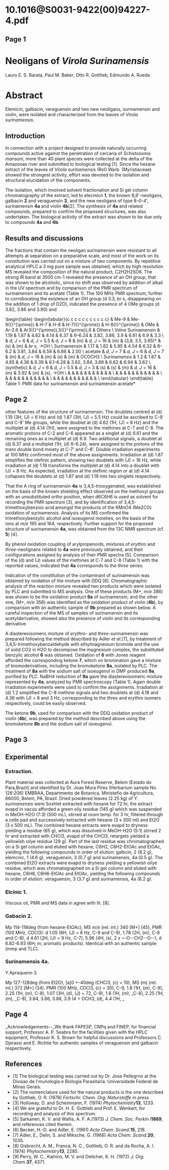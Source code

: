 # 10.1016@S0031-9422(00)94227-4.pdf

## Page 1



# Neoligans of _Virola Surinamensis_

Lauro E. S. Barata, Paul M. Baker, Otto R. Gottlieb, Edmundo A. Rueda

# Abstract

Elemicin, galbacin, veraguensin and two new neoligans, surinamensin and violin, were isolated and characterized from the leaves of _Virola surinamensis_.

## Introduction

In connection with a project designed to provide naturally occurring compounds active against the penetration of cercaria of _Schistosoma mansoni_, more than 40 plant species were collected at the delta of the Amazonas river and submitted to biological testing [1]. Since the hexane extract of the leaves of _Virola surinamensis_ (RoI) Warb. (Myristiaceae) showed the strongest activity, effort was devoted to the isolation and structural elucidation of the components.

The isolation, which involved solvent fractionation and Si gel column chromatography of the extract, led to elecmicn **1**, the known 8,8'-neoligans, galbacin **2** and veraguensin **3**, and the new neoligans of type 8-_0-4_', surinamensin **4a** and violin **4b**[2]. The synthesis of **4a** and related compounds, prepared to confirm the proposed structures, was also undertaken. The biological activity of the extract was shown to be due only to compounds **4a** and **4b**.

## Results and discussions

The fractions that contain the neoligan surinamensin were resistant to all attempts at separation on a preparative scale, and most of the work on its constitution was carried out on a mixture of two components. By repetitive analytical HPLC a 3 mg pure sample was obtained, which by high resolution MS revealed the composition of the natural product, C2H2H2SO6. The strong IR band at 3500 cm-1 revealed the presence of an OH group, that was shown to be alcoholic, since no shift was observed by addition of alkali in the UV spectrum and by comparison of the PMR spectrum of surinamensin and its acetate (Table 1). The 100 MHz PMR spectrum, further to corroborating the existence of an OH group (d 3.3, _br_ s, disappearing on the addition of 1 drop of D2O), indicated the presence of 4 OMe groups (d 3.82, 3.86 and 3.90) and

\begin{table}
\begin{tabular}{c c c c c c c c c c c}  & Me-9 & Me-9\({}^{\prime}\) & H-7 & H-8 & H-7\({}^{\prime}\) & H-8\({}^{\prime}\) & OMe & Ar-2.6 & Ar3\({}^{\prime}\),5\({}^{\prime}\),6 & Others \\ \hline Surinamensin & 1.19 & 1.87 & 4.62 & 4.14 & 6.37 & 6–6.24 & 3.82, 3.86, 3.9 & 6.61 & 6.9 & 3.3 \\  & _d, J_ = 6 & _d, J_ = 5.5 & _d, J_ = 8 & \(m\) & _d, J_ = 16 & \(m\) & (3,8, 3.5, 3.65)† & \(s\) & \(m\) & _br_ s, →OH \\ Surinamensin & 1.17 & 1.82 & 5.85 & 4.54 & 6.32 & 6–6.2 & 3.81, 3.84 & 6.58 & 6.86 & 2.00 \\ acetate & _d, J_ = 7 & _d, J_ = 6 & _d, J_ = 7 & \(m\) & _d, J_ = 16 & \(m\) & \(s\) & \(m\) & OCOCH3 \\ Surinamensis & 1.2 & 1.87 & 4.85 & 4.36 & 6.39 & 6.1–6.28 & 3.82, 3.84, 3.88 & 6.62 & 6.94 & 3.62 \\ (synthetic) & _d, J_ = 6 & _d, J_ = 5.5 & _d, J_ = 3 & \(s\) & \(s\) & \(m\) & _d, J_ = 16 & \(m\) & 3.92 & \(m\) & \(s\), →OH \\  & & & & & & & & & & & \\  & & & & & & & & & & & \\  & & & & & & & & & & & \\  & & & & & & & & & & & \\ \end{tabular}
\end{table}
Table 1: PMR data for surinamensin and surinamensin acetate*

## Page 2

other features of the structure of surinamensin. The doublets centred at \(d\) 1.19 (3H, \(J\) = 6 Hz) and \(d\) 1.87 (3H, \(J\) = 5.5 Hz) could be ascribed to C-9 and C-9' Me groups, while the doublet at \(d\) 4.62 (1H, \(J\) = 8 Hz) and the multiplet at \(d\) 4.14 (1H), were assigned to the methines at C-7 and C-8. The aromatic protons of C-2 and C-6 appeared as a singlet at \(d\) 6.61 and the remaining ones as a multiplet at \(d\) 6.9. Two additional signals, a doublet at \(d\) 6.37 and a multiplet (1H, \(d\) 6-6.24), were assigned to the protons of the _trans_ double bond moiety at C-7' and C-8'. Double irradiation experiments at 100 MHz confirmed most of the above assignments. Irradiation at \(d\) 1.87 simplifies the olefinic pattern, showing two doublets with \(J\) = 16 Hz, while irradiation at \(d\) 1.19 transforms the multiplet at \(d\) 4.14 into a doublet with \(J\) = 8 Hz. As expected, irradiation at the olefinic region or at \(d\) 4.14 collapses the doublets at \(d\) 1.87 and \(d\) 1.19 into two singlets respectively.

That the A ring of surinamensin **4a** is 3,4,5-trioxygenated, was established on the basis of the known shielding effect observed on the methoxyl groups with an unsubstituted _ortho_ position, when d6C6H6 is used as solvent for recording the PMR spectrum [3], and by identification of 3,4,5-trimethoxybenzoic acid amongst the products of the KMnO4 (Me2CO) oxidation of surinamensis. Analysis of its MS confirmed the trimethoxybenzylic alcohol and isoeugenol moieties, on the basis of the ions at _m/e_ 195 and 164, respectively. Further support for the proposed structure of surinamensin **4a**, was obtained from the 13C NMR spectrum (cf. **5**) [4].

By phenol oxidation coupling of arylpropenoids, mixtures of _erythro_ and _three_-neolignans related to **4a** were previously obtained, and their configurations assigned by analysis of their PMR spectra [5]. Comparison of the \(d\) and \(J\) values of the methines at C-7 and C-8 (Table 1) with the reported values, indicated that **4a** corresponds to the _three_ series.

Indication of the constitution of the contaminant of surinamensin was obtained by oxidation of the mixture with DDQ [6]. Chromatographic analysis of the reaction mixture revealed two products which were isolated by PLC and submitted to MS analysis. One of these products (M+, _m/e_ 386) was shown to be the oxidation product **9a** of surinamensin, and the other one, (M+, _m/e_ 356) was identified as the oxidation product of violin (**4b**), by comparison with an authentic sample of **9b** prepared as shown below. A careful inspection of the MS of samples of surinamensin and its acetylderivative, showed also the presence of violin and its corresponding derivative.

A diastereoisomeric mixture of _erythro_- and _three_-surinamensin was prepared following the method described by Adler _et al._[7], by treatment of 3,4,5-trimethoxybenzaldehyde with ethylmagnesium bromide and the use of solid CO2 in H2O to decompose the magnesium complex, the substituted benzylic alcohol **6** was obtained. Oxidation of **6** with Jones reagent afforded the corresponding ketone **7**, which on bromination gave a mixture of bromoderivatives, including the bromoketone **8a**, isolated by PLC. The treatment of **8a** with the sodium salt of isoeugenol in DMF produced **9a**, purified by PLC. NaBH4 reduction of **9a** gave the diastereoisomeric mixture represented by **4a**, analyzed by PMR spectroscopy (Table 1). Again double irradiation experiments were used to confirm the assignments. Irradiation at \(d\) 1.2 simplified the C-8 methine signals and two doublets at \(d\) 4.18 and 4.36 with \(J\) = 8 and 3 Hz, corresponding to the _three_ and _erythro_ isomers respectively, could be easily observed.

The ketone **9b**, used for comparison with the DDQ oxidation product of violin (**4b**), was prepared by the method described above using the bromoketone **8b** and the sodium salt of isoeugenol.



## Page 3



## Experimental

### Extraction.

Plant material was collected at Aura Forest Reserve, Belem (Estado do Para,Brazil) and identified by Dr. Joao Mura Pires (Herbarium sample No. 126:206) EMBRAA, Departmento de Botanica, Ministefio de Agricultura, 66000, Belem, PA, Brazil. Dried powdered leaves (2.25 kg) of _Y. surinamensis_ were Soxhlet extracted with hexane for 72 hr, the extract evapd in vacuo afforded a green oily residue (145 g) which was suspended in MeOH-H2O (7:3) (500 mL), stirred at room temp. for 3 hr, filtered through a celle pad and successively extracted with hexane (3 x 300 ml) and Et2O (3 x 500 mL). The combined hexane extracts were evapd to dryness yielding a residue (65 g), which was dissolved in MeOH-H2O (5:1) stirred 2 hr and extracted with CHCl3, evapd of the CHCl3, retargets yielded a yellowish oilye residue (29 g). Part of the last residue was chromatographed on a Si gel column and eluted with hexane, C6H2, C6H2-EtOAc and EtOAc, yielding the following compounds in order of elution: galbcin, 2 (8.2 g), elemcnic, 1 (4.6 g), veraguensin, 3 (0.7 g) and surinamensis, 4a (0.5 g). The combined Et2O extracts were evapd to dryness yielding a yellowish oilye residue, which was chromatographed on a Si gel column and eluted with hexane, C6H6, C6H6-EtOAc and EtOAc, yielding the following compounds in order of elution: veraguensin, 3 (3.7 g) and surinamensis, 4a (8.2 g).

### Elcinic 1.

Viscous oil, PMR and MS data in agree with lit. [8].

### Gabacin 2.

Mp 114-118deg (from hexane-EtOAc), MS _m/e_ (rel. int.) 340 [M+] (45), PMR (100 MHz, CDCl3): d 1.05 (6H, \(J\) = 6 Hz, C-9 and C-9), 1.78 (2H, \(m\), C-8 and C-8), d 4.61 (2H, \(J\) = 9 Hz, C-7), 5.96 (4H, \(s\), 2 x ~-O--CH2--O--), d 6.82-6.93 (6H; m, aromatic products). Identical with an authentic sample (mmp and TLC).

### Surinamensis 4a.

Y.Apraquenn 3.

Mp 127-128deg (from Et2O), [a]0 +-40deg (CHCl3, \(c\) = 10), MS \(m\) (rel. int.) 372 [M+] (34). PMR (100 MHz, CDCl3, \(c\) = 30), C-9, 1.8 (1H, \(m\), C-8), 2.25 (1H, \(m\), C-8), 1.07 (3H, \(d\), \(J\) = 72, C-9), 1.8 (1H, \(m\), _C-8), 2.25 (1H, \(m\), _C-8), 3.84, 3.86, 3.88, 3.9 (4 < OCH3, \(d\), 4.4 (1H, _

## Page 4

_Acknowledgements--_We thank FAPESP, CNPq and FINEP, for financial support, Professor A. P. Seabra for the facilities given with the HPLC equipment, Professor K. S. Brown for helpful discussions and Professors C. Djerassi and E. Richtie for authentic samples of veraguensin and galbacin respectively.

## References

* [1] The biological testing was carried out by Dr. Jose Pellegrno at the Divisao de l'munologia e Biologia Parasitaria. Universidade Federal de Minas Gerais.
* [2] The nomenclature used for the natural products is the one described by Gottlieb, O. R. (1978) _Fortschr. Chem. Org. Naturstoffe_ in press
* [3] Holloway, D. and Scheinmann, F. (1974) _Phytochemistry_**13**, 1233.
* [4] We are grateful to Dr. H. E. Gottlieb and Prof. E. Wenkert, for recording and analysis of this spectrum.
* [5] Sarkanen, K. V. and Wallis, A. F. A.(1973) _J. Chem. Soc. Perkin I_**1869**, and references cited therein.
* [6] Becker, H.-D. and Adler, E. (1961) _Acta Chem. Scand._**15**, 218.
* [7] Adler, E., Delin, S. and Miksche, G. (1966) _Acta Chem. Scand._**20**, 1035.
* [8] Gisbrecht, A. M., Franca, N. C., Gottlieb, O. R. and da Rocha, A. I. (1974) _Phytochemistry_**13**, 2285.
* [9] Perry, W. C., Kalnins, M. V. and Deitcher, K. H. (1972) _J. Org. Chem._**37**, 4371.



